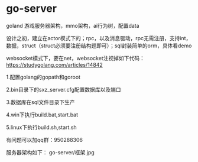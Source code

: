 # go-server
goland 游戏服务器架构，mmo架构，ai行为树，配置data

设计之初，建立在actor模式下的；rpc，以及消息驱动，rpc无需注册，支持int，数据，struct（struct必须要注册结构题即可）；sql封装简单的orm，具体看demo

websocket模式下，要在net，websocket注视掉如下代码：https://studygolang.com/articles/14842

1.配置golang的gopath和goroot

2.bin目录下的sxz_server.cfg配置数据库以及端口

3.数据库在sql文件目录下生产

4.win下执行build.bat,start.bat

5.linux下执行build.sh,start.sh

有问题可以加qq群：950288306


服务器架构如下：
go-server/框架.jpg

